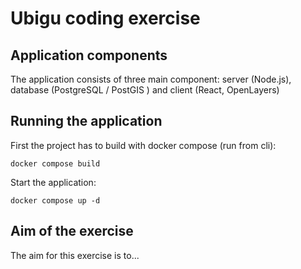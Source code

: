 # Ubigu coding exercise

## Application components

The application consists of three main component: server (Node.js), database (PostgreSQL / PostGIS ) and client (React, OpenLayers)

## Running the application

First the project has to build with docker compose (run from cli):

```
docker compose build
```

Start the application:

```
docker compose up -d
```

## Aim of the exercise

The aim for this exercise is to...
